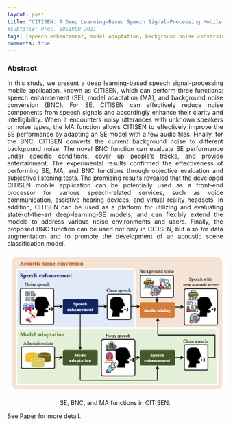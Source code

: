 ```yaml
---
layout: post
title: "CITISEN: A Deep Learning-Based Speech Signal-Processing Mobile Application"
#subtitle: Proc. EUSIPCO 2021
tags: [speech enhancement, model adaptation, background noise conversion, deep learning, mobile application.]
comments: true
---
```


### Abstract
<div style="text-align: justify"> 
In this study, we present a deep learning-based speech signal-processing mobile application, known as CITISEN, which can perform three functions: speech enhancement (SE), model adaptation (MA), and background noise conversion (BNC). 
For SE, CITISEN can effectively reduce noise components from speech signals and accordingly enhance their clarity and intelligibility. When it encounters noisy utterances with unknown speakers or noise types, the MA function allows CITISEN to effectively improve the SE performance by adapting an SE model with a few audio files. 
Finally, for the BNC, CITISEN converts the current background noise to different background noise. The novel BNC function can evaluate SE performance under specific conditions, cover up people’s tracks, and provide entertainment. 
The experimental results confirmed the effectiveness of performing SE, MA, and BNC functions through objective evaluation and subjective listening tests. The promising results revealed that the developed CITISEN mobile application can be potentially used as a front-end processor for various speech-related services, such as voice communication, assistive hearing devices, and virtual reality headsets.
In addition, CITISEN can be used as a platform for utilizing and evaluating state-of-the-art deep-learning-SE models, and can flexibly extend the models to address various noise environments and users. Finally, the proposed BNC function can be used not only in CITISEN, but also for data augmentation and to promote the development of an acoustic scene classification model.
</div>



<p align="center">
<img src="/assets/img/2021-11-08-CITISEN_img/CITISEN.png" align="center" width="700px" style="vertical-align:middle;margin:10px 10px 10px 10px" />
</p>
<p align="center">
<div style="text-align: center"> SE, BNC, and MA functions in CITISEN.</div>
</p>

See <a href="https://arxiv.org/pdf/2111.02585.pdf">Paper</a> for more detail.
